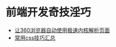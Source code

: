 # 前端开发奇技淫巧

* [让360浏览器自动使用极速内核解析页面](https://github.com/winds18/notes/blob/master/20160703.md)
* [常用css技巧汇总](https://github.com/winds18/notes/blob/master/20160704.md)
